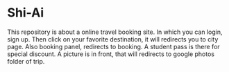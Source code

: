 # Shi-Ai
This repository is about a online travel booking site. In which you can login, sign up. Then click on your favorite  destination, it will redirects you to city page. Also booking panel, redirects to booking. A student pass is there for special discount. A picture is in front, that will redirects to google photos folder of trip. 
